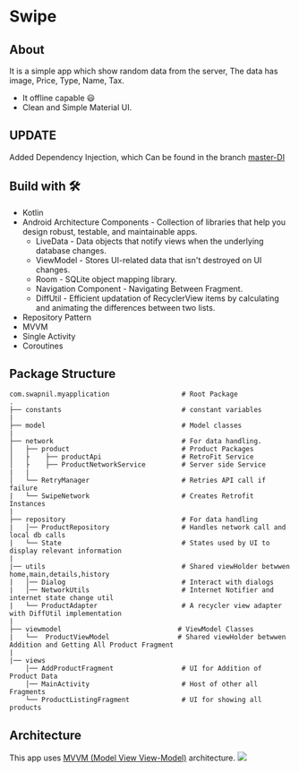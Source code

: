 # Swipe
## About 
It is a simple app which show random data from the server, The data has image, Price, Type, Name, Tax.
- It offline capable 😃
- Clean and Simple Material UI.

## UPDATE 
Added Dependency Injection, which Can be found in the branch [master-DI](https://github.com/DonutsDevil/Swipe/tree/master-DI)

## Build with 🛠
- Kotlin
- Android Architecture Components - Collection of libraries that help you design robust, testable, and maintainable apps.
    - LiveData - Data objects that notify views when the underlying database changes.
    - ViewModel - Stores UI-related data that isn't destroyed on UI changes.
    - Room - SQLite object mapping library.
    - Navigation Component - Navigating Between Fragment.
    - DiffUtil - Efficient updatation of RecyclerView items by calculating and animating the differences between two lists. 
- Repository Pattern
- MVVM
- Single Activity
- Coroutines

## Package Structure
```
com.swapnil.myapplication                  # Root Package
.
├── constants                              # constant variables
|
├── model                                  # Model classes
|
├── network                                # For data handling.             
│   ├── product                            # Product Packages
│   ├    ├── productApi                    # RetroFit Service
│   ├    ├── ProductNetworkService         # Server side Service
|   |        
│   └── RetryManager                       # Retries API call if failure
|   └── SwipeNetwork                       # Creates Retrofit Instances
|
├── repository                             # For data handling
|   │── ProductRepository                  # Handles network call and local db calls
|   └── State                              # States used by UI to display relevant information
|
|── utils                                  # Shared viewHolder betwwen home,main,details,history
|   │── Dialog                             # Interact with dialogs
|   │── NetworkUtils                       # Internet Notifier and internet state change util
|   └── ProductAdapter                     # A recycler view adapter with DiffUtil implementation
|
├── viewmodel                             # ViewModel Classes
|   └──  ProductViewModel                 # Shared viewHolder betwwen Addition and Getting All Product Fragment
|                    
|── views
    │── AddProductFragment                 # UI for Addition of Product Data
    │── MainActivity                       # Host of other all Fragments
    └── ProductListingFragment             # UI for showing all products
```

## Architecture
This app uses [MVVM (Model View View-Model)](https://developer.android.com/jetpack/guide#recommended-app-arch) architecture.
<img src="https://camo.githubusercontent.com/be9b0e8eb62e13a031031fb16e99f33c647da47908a21f451cb00d2c99fb9b31/68747470733a2f2f646576656c6f7065722e616e64726f69642e636f6d2f746f7069632f6c69627261726965732f6172636869746563747572652f696d616765732f66696e616c2d6172636869746563747572652e706e67"/>
